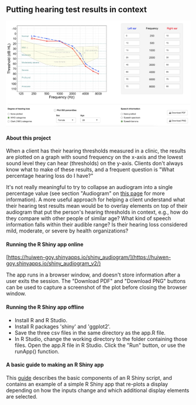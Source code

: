 
## Putting hearing test results in context ##

![](UI.jpg)

#### About this project ####
 
When a client has their hearing thresholds measured in a clinic, the results are plotted on a graph with sound frequency on the x-axis and the lowest sound level they can hear (thresholds) on the y-axis. Clients don't always know what to make of these results, and a frequent question is "What percentage hearing loss do I have?"  
 
It's not really meaningful to try to collapse an audiogram into a single percentage value (see section "Audiogram" on [this page](https://medicine.uiowa.edu/iowaprotocols/how-read-audiogram) for more information). A more useful approach for helping a client understand what their hearing test results mean would be to overlay elements on top of their audiogram that put the person's hearing thresholds in context, e.g., how do they compare with other people of similar age? What kind of speech information falls within their audible range? Is their hearing loss considered mild, moderate, or severe by health organizations?  
 
#### Running the R Shiny app online ####
 
[https://huiwen-goy.shinyapps.io/shiny_audiogram/](https://huiwen-goy.shinyapps.io/shiny_audiogram_v2/)  

The app runs in a browser window, and doesn't store information after a user exits the session. The "Download PDF" and "Download PNG" buttons can be used to capture a screenshot of the plot before closing the browser window.  
 
#### Running the R Shiny app offline ####
 
* Install R and R Studio. 
* Install R packages 'shiny' and 'ggplot2'.
* Save the three csv files in the same directory as the app.R file.
* In R Studio, change the working directory to the folder containing those files. Open the app.R file in R Studio. Click the "Run" button, or use the runApp() function.  

#### A basic guide to making an R Shiny app ####

This [guide]() describes the basic components of an R Shiny script, and contains an example of a simple R Shiny app that re-plots a display depending on how the inputs change and which additional display elements are selected.  


